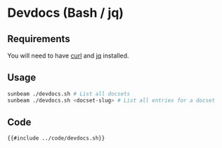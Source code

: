 # Devdocs (Bash / jq)

## Requirements

You will need to have [curl](https://curl.haxx.se/) and [jq](https://stedolan.github.io/jq/) installed.

## Usage

```bash
sunbeam ./devdocs.sh # List all docsets
sunbeam ./devdocs.sh <docset-slug> # List all entries for a docset
```

## Code

```bash
{{#include ../code/devdocs.sh}}
```
